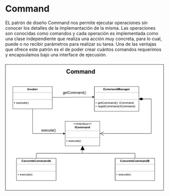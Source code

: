 # Command

EL patrón de diseño Command nos permite ejecutar operaciones sin conocer los detalles de la implemantación de la misma. Las operaciones son conocidas como comandos y cada operación es implementada como una clase independiente que realiza una acción muy concreta, para lo cual, puede o no recibir parámetros para realizar su tarea. Una de las ventajas que ofrece este patrón es el de poder crear cuántos comandos requerimos y encapsulamos bajo una interface de ejecusión.

<img src="Command.png" alt="Command" />
